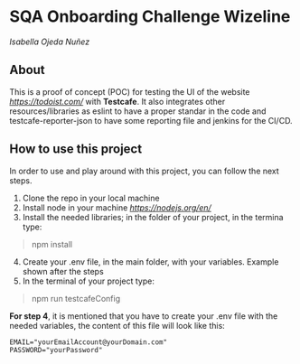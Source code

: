 # SQA Onboarding Challenge Wizeline
*Isabella Ojeda Nuñez*

## About
This is a proof of concept (POC) for testing the UI of the website *https://todoist.com/* with **Testcafe**. 
It also integrates other resources/libraries as eslint to have a proper standar in the code and testcafe-reporter-json to have some reporting file and jenkins for the CI/CD.


## How to use this project
In order to use and play around with this project, you can follow the next steps.
1) Clone the repo in your local machine
2) Install node in your machine *https://nodejs.org/en/*
3) Install the needed libraries; in the folder of your project, in the termina type: 
> npm install
4) Create your .env file, in the main folder, with your variables. Example shown after the steps 
5) In the terminal of your project type: 
> npm run testcafeConfig


**For step 4**, it is mentioned that you have to create your .env file with the needed variables, the content of this file will look like this:
``` 
EMAIL="yourEmailAccount@yourDomain.com"
PASSWORD="yourPassword"
```
